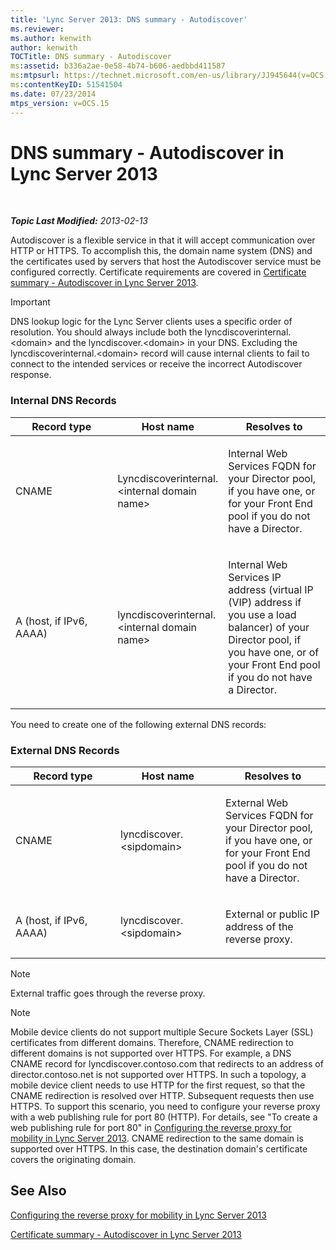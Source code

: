 ```yaml
---
title: 'Lync Server 2013: DNS summary - Autodiscover'
ms.reviewer: 
ms.author: kenwith
author: kenwith
TOCTitle: DNS summary - Autodiscover
ms:assetid: b336a2ae-0e58-4b74-b606-aedbbd411587
ms:mtpsurl: https://technet.microsoft.com/en-us/library/JJ945644(v=OCS.15)
ms:contentKeyID: 51541504
ms.date: 07/23/2014
mtps_version: v=OCS.15
---
```


<div data-xmlns="http://www.w3.org/1999/xhtml">

<div class="topic" data-xmlns="http://www.w3.org/1999/xhtml" data-msxsl="urn:schemas-microsoft-com:xslt" data-cs="http://msdn.microsoft.com/en-us/">

<div data-asp="http://msdn2.microsoft.com/asp">

# DNS summary - Autodiscover in Lync Server 2013

</div>

<div id="mainSection">

<div id="mainBody">

<span> </span>

_**Topic Last Modified:** 2013-02-13_

Autodiscover is a flexible service in that it will accept communication over HTTP or HTTPS. To accomplish this, the domain name system (DNS) and the certificates used by servers that host the Autodiscover service must be configured correctly. Certificate requirements are covered in [Certificate summary - Autodiscover in Lync Server 2013](lync-server-2013-certificate-summary-autodiscover.md).

<div>


> [!IMPORTANT]  
> DNS lookup logic for the Lync Server clients uses a specific order of resolution. You should always include both the lyncdiscoverinternal.&lt;domain&gt; and the lyncdiscover.&lt;domain&gt; in your DNS. Excluding the lyncdiscoverinternal.&lt;domain&gt; record will cause internal clients to fail to connect to the intended services or receive the incorrect Autodiscover response.



</div>

### Internal DNS Records

<table>
<colgroup>
<col style="width: 33%" />
<col style="width: 33%" />
<col style="width: 33%" />
</colgroup>
<thead>
<tr class="header">
<th>Record type</th>
<th>Host name</th>
<th>Resolves to</th>
</tr>
</thead>
<tbody>
<tr class="odd">
<td><p>CNAME</p></td>
<td><p>Lyncdiscoverinternal.&lt;internal domain name&gt;</p></td>
<td><p>Internal Web Services FQDN for your Director pool, if you have one, or for your Front End pool if you do not have a Director.</p></td>
</tr>
<tr class="even">
<td><p>A (host, if IPv6, AAAA)</p></td>
<td><p>lyncdiscoverinternal.&lt;internal domain name&gt;</p></td>
<td><p>Internal Web Services IP address (virtual IP (VIP) address if you use a load balancer) of your Director pool, if you have one, or of your Front End pool if you do not have a Director.</p></td>
</tr>
</tbody>
</table>


You need to create one of the following external DNS records:

### External DNS Records

<table>
<colgroup>
<col style="width: 33%" />
<col style="width: 33%" />
<col style="width: 33%" />
</colgroup>
<thead>
<tr class="header">
<th>Record type</th>
<th>Host name</th>
<th>Resolves to</th>
</tr>
</thead>
<tbody>
<tr class="odd">
<td><p>CNAME</p></td>
<td><p>lyncdiscover.&lt;sipdomain&gt;</p></td>
<td><p>External Web Services FQDN for your Director pool, if you have one, or for your Front End pool if you do not have a Director.</p></td>
</tr>
<tr class="even">
<td><p>A (host, if IPv6, AAAA)</p></td>
<td><p>lyncdiscover.&lt;sipdomain&gt;</p></td>
<td><p>External or public IP address of the reverse proxy.</p></td>
</tr>
</tbody>
</table>


<div>


> [!NOTE]  
> External traffic goes through the reverse proxy.



</div>

<div>


> [!NOTE]  
> Mobile device clients do not support multiple Secure Sockets Layer (SSL) certificates from different domains. Therefore, CNAME redirection to different domains is not supported over HTTPS. For example, a DNS CNAME record for lyncdiscover.contoso.com that redirects to an address of director.contoso.net is not supported over HTTPS. In such a topology, a mobile device client needs to use HTTP for the first request, so that the CNAME redirection is resolved over HTTP. Subsequent requests then use HTTPS. To support this scenario, you need to configure your reverse proxy with a web publishing rule for port 80 (HTTP). For details, see "To create a web publishing rule for port 80" in <A href="lync-server-2013-configuring-the-reverse-proxy-for-mobility.md">Configuring the reverse proxy for mobility in Lync Server 2013</A>. CNAME redirection to the same domain is supported over HTTPS. In this case, the destination domain's certificate covers the originating domain.



</div>

<div>

## See Also


[Configuring the reverse proxy for mobility in Lync Server 2013](lync-server-2013-configuring-the-reverse-proxy-for-mobility.md)  


[Certificate summary - Autodiscover in Lync Server 2013](lync-server-2013-certificate-summary-autodiscover.md)  
  

</div>

</div>

<span> </span>

</div>

</div>

</div>

